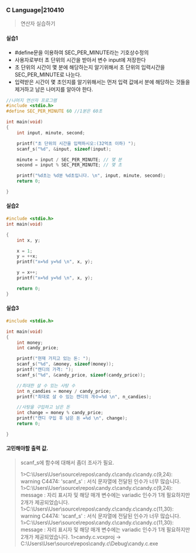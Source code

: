 ### C Language|210410

>  연산자 실습하기



#### 실습1

- #define문을 이용하여 SEC_PER_MINUTE라는 기호상수정의
- 사용자로부터 초 단위의 시간을 받아서 변수 input에 저장한다
- 초 단위의 시간이 몇 분에 해당하는지 알기위해서 초 단위의 입력시간을 SEC_PER_MINUTE로 나눈다.
- 입력받은 시간이 몇 초인지를 알기위해서는 먼저 입력 값에서 분에 해당하는 것들을 제거하고 남은 나머지를 알아야 한다. 

```c
//나머지 연산자 프로그램
#include <stdio.h>
#define SEC_PER_MINUTE 60 //1분은 60초

int main(void)
{
	int input, minute, second;

	printf("초 단위의 시간을 입력하시오:(32억초 이하) ");
	scanf_s("%d", &input, sizeof(input);

	minute = input / SEC_PER_MINUTE; // 몇 분
	second = input % SEC_PER_MINUTE; // 몇 초

	printf("%d초는 %d분 %d초입니다. \n", input, minute, second);
	return 0;

}
```



#### 실습2

```c
#include <stdio.h>
int main(void)

{
	int x, y;

	x = 1;
	y = ++x;
	printf("x=%d y=%d \n", x, y);

	y = x++;
	printf("x=%d y=%d \n", x, y);

	return 0;
}
```



#### 실습3

```c
#include <stdio.h>

int main(void)
{
	int money;
	int candy_price;

	printf("현재 가지고 있는 돈: ");
	scanf_s("%d", &money, sizeof(money));
	printf("캔디의 가격: ");
	scanf_s("%d", &candy_price, sizeof(candy_price));

	//최대한 살 수 있는 사탕 수
	int n_candies = money / candy_price;
	printf("최대로 살 수 있는 캔디의 개수=%d \n", n_candies);

	//사탕을 구입하고 남은 돈
	int change = money % candy_price;
	printf("캔디 구입 후 남은 돈 =%d \n", change);
	return 0;

}
```



#### 고민해야할 출력 값.

> scanf_s에 함수에 대해서 좀더 조사가 필요.
>
> 1>C:\Users\User\source\repos\candy.c\candy.c\candy.c(9,24): warning C4474: 'scanf_s' : 서식 문자열에 전달된 인수가 너무 많습니다.
> 1>C:\Users\User\source\repos\candy.c\candy.c\candy.c(9,24): message : 자리 표시자 및 해당 매개 변수에는 variadic 인수가 1개 필요하지만 2개가 제공되었습니다.
> 1>C:\Users\User\source\repos\candy.c\candy.c\candy.c(11,30): warning C4474: 'scanf_s' : 서식 문자열에 전달된 인수가 너무 많습니다.
> 1>C:\Users\User\source\repos\candy.c\candy.c\candy.c(11,30): message : 자리 표시자 및 해당 매개 변수에는 variadic 인수가 1개 필요하지만 2개가 제공되었습니다.
> 1>candy.c.vcxproj -> C:\Users\User\source\repos\candy.c\Debug\candy.c.exe